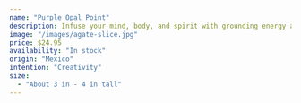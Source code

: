 ```yaml
---
name: "Purple Opal Point"
description: Infuse your mind, body, and spirit with grounding energy and spiritual awareness with a Purple Opal Picture Jasper Point.
image: "/images/agate-slice.jpg"
price: $24.95
availability: "In stock"
origin: "Mexico"
intention: "Creativity"
size:
  - "About 3 in - 4 in tall"
---
```

